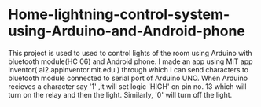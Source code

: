 # Home-lightning-control-system-using-Arduino-and-Android-phone
This project is used to used to control lights of the room using Arduino with bluetooth module(HC 06) and Android phone. I made an app using MIT app inventor( ai2.appinventor.mit.edu ) through which I can send characters to bluetooth module connected to serial port of Arduino UNO. When Arduino recieves a character say '1' ,it will set logic 'HIGH' on pin no. 13 which will turn on the relay and then the light. Similarly, '0' will turn off the light.
